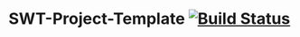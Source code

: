 SWT-Project-Template [![Build Status](https://travis-ci.org/hpi-swa-teaching/SWT-Project-Template.svg)](https://travis-ci.org/hpi-swa-teaching/SWT-Project-Template)
===================
